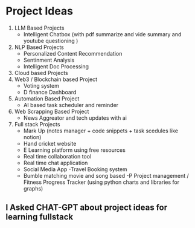# Project Ideas
1. LLM Based Projects 
    - Intelligent Chatbox (with pdf summarize and vide summary and youtube questioning )
2. NLP Based Projects
    - Personalized Content Recommendation
    - Sentinment Analysis 
    - Intelligent Doc Processing 
3. Cloud based Projects
4. Web3 / Blockchain based Project
    - Voting system
    - D finance Dashboard
5. Automation Based Project
    - AI based task scheduler and reminder
6. Web Scrapping Based Project
    - News Aggreator and tech updates with ai
7. Full stack Projects
    - Mark Up (notes manager + code snippets + task scedules like notion)
    - Hand cricket website
    - E Learning platform using free resources
    - Real time collaboration tool
    - Real time chat application
    - Social Media App
    -Travel Booking system
    - Bumble matching movie and song based
    -P Project management / Fitness Progress Tracker (using python charts and libraries for graphs)

## I Asked CHAT-GPT about project ideas for learning fullstack
